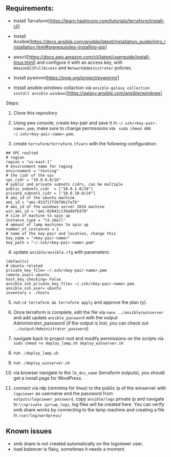 ## Requirements:

- Install Terraform[https://learn.hashicorp.com/tutorials/terraform/install-cli]

- Install Ansible[https://docs.ansible.com/ansible/latest/installation_guide/intro_installation.html#prerequisites-installing-pip]

- awscli[https://docs.aws.amazon.com/cli/latest/userguide/install-linux.html] and configure it with an access key, with `AmazonEC2FullAccess` and `NetworkAdministrator` policies.

- Install pywinrm[https://pypi.org/project/pywinrm/]

- Install  ansible.windows collaction via `ansible-galaxy collection install ansible.windows`[https://galaxy.ansible.com/ansible/windows]

Steps:

1. Clone this repository

2. Using aws console, create key-pair and save it in `~/.ssh/<key-pair-name>.pem`, make sure to change permissions via ` sudo chmod 400 ~/.ssh/<key-pair-name>.pem`.

3. create `terraform/terraform.tfvars` with the following configuration:

```
## VPC realted
# region
region = "us-east-1"
# environment name for taging
environment = "testing"
# the cidr of the vpc
vpc_cidr = "10.0.0.0/16"
# public and private subnets cidrs, can be multiple
public_subnets_cidr  = ["10.0.1.0/24"]
private_subnets_cidr = ["10.0.10.0/24"]
# ami_id of the ubuntu machine
ami_id = "ami-013f17f36f8b1fefb"
# ami_id of the windows server 2016 machine
win_ami_id = "ami-02642c139a9dfb378"
# size of machine to spin up
instance_type = "t3.small"
# amount of lamp machines to spin up
number_of_instances = 1
# name of the key-pair and location, change this
key_name = "<key-pair-name>"
key_path = "~/.ssh/<key-pair-name>.pem"
```


4. update `ansible/ansible.cfg` with parameters:

```
[defaults]
# ubuntu related
private_key_file= ~/.ssh/<key-pair-name>.pem
remote_user= ubuntu
host_key_checking= False
ansible_ssh_private_key_file= ~/.ssh/<key-pair-name>.pem
ansible_ssh_user= ubuntu
inventory = ./hosts
```

5. run `cd terraform && terraform apply` and approve the plan (y).

6. Once terraform is complete, edit the file via `nano ../ansible/winserver` and add update `ansible_password` with the output Administrator_password (if the output is lost, you can check out `../output/Administrator_password`) 

7. navigate back to project root and modify permissions on the scripts via `sudo chmod +x deploy_lamp.sh deploy_winserver.sh`

8. run `./deploy_lamp.sh`

9. run  `./deploy_winserver.sh`

10. via browser navigate to the `lb_dns_name` (terraform outputs), you should get a install page for WordPress.

11. connect via rdp (remmina for linux) to the public ip of the winserver with `logviewer` as username and the password from `outputs/logviewer_password`, copy `ansible/logs` private ip and navigate to `\\<private ip>\wp_logs`, log files will be created here. You can verify smb share works by connecting to the lamp machine and creating a file in `/var/log/wordpress/`


## Known issues

- smb share is not created automatically on the logviewer user.
- load balancer is flaky, sometimes it needs a moment.